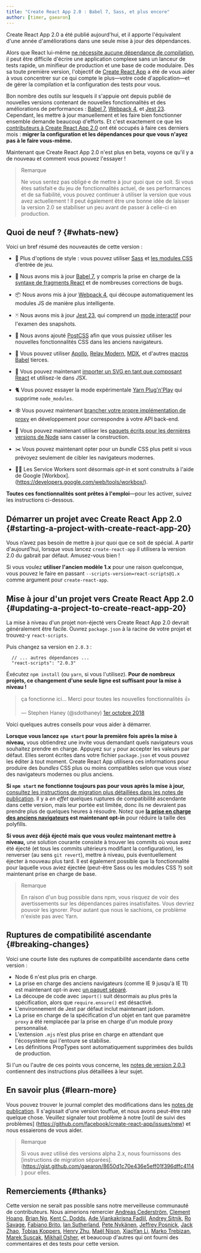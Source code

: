 ```yaml
---
title: "Create React App 2.0 : Babel 7, Sass, et plus encore"
author: [timer, gaearon]
---
```


Create React App 2.0 a été publié aujourd'hui, et il apporte l'équivalent d'une année d'améliorations dans une seule mise à jour des dépendances.

Alors que React lui-même [ne nécessite aucune dépendance de compilation](/docs/create-a-new-react-app.html), il peut être difficile d'écrire une application complexe sans un lanceur de tests rapide, un minifieur de production et une base de code modulaire. Dès sa toute première version, l'objectif de [Create React App](https://github.com/facebook/create-react-app) a été de vous aider à vous concentrer sur ce qui compte le plus—votre code d'application—et de gérer la compilation et la configuration des tests pour vous.

Bon nombre des outils sur lesquels il s'appuie ont depuis publié de nouvelles versions contenant de nouvelles fonctionnalités et des améliorations de performances : [Babel 7](https://babeljs.io/blog/2018/08/27/7.0.0), [Webpack 4](https://medium.com/webpack/webpack-4-released-today-6cdb994702d4), et [Jest 23](https://jestjs.io/blog/2018/05/29/jest-23-blazing-fast-delightful-testing.html). Cependant, les mettre à jour manuellement et les faire bien fonctionner ensemble demande beaucoup d'efforts. Et c'est exactement ce que les [contributeurs à Create React App 2.0](https://github.com/facebook/create-react-app/graphs/contributors) ont été occupés à faire ces derniers mois : **migrer la configuration et les dépendances pour que vous n'ayez pas à le faire vous-même.**

Maintenant que Create React App 2.0 n'est plus en beta, voyons ce qu'il y a de nouveau et comment vous pouvez l'essayer !

> Remarque
>
> Ne vous sentez pas obligé·e de mettre à jour quoi que ce soit. Si vous êtes satisfait·e du jeu de fonctionnalités actuel, de ses performances et de sa fiabilité, vous pouvez continuer à utiliser la version que vous avez actuellement ! Il peut également être une bonne idée de laisser la version 2.0 se stabiliser un peu avant de passer à celle-ci en production.

## Quoi de neuf ? {#whats-new}

Voici un bref résumé des nouveautés de cette version :

* 🎉 Plus d'options de style : vous pouvez utiliser [Sass](https://github.com/facebook/create-react-app/blob/master/packages/react-scripts/template/README.md#adding-a-sass-stylesheet) et [les modules CSS](https://github.com/facebook/create-react-app/blob/master/packages/react-scripts/template/README.md#adding-a-css-modules-stylesheet) d’entrée de jeu.
* 🐠 Nous avons mis à jour [Babel 7](https://babeljs.io/blog/2018/08/27/7.0.0), y compris la prise en charge de la [syntaxe de fragments React](/docs/fragments.html#short-syntax) et de nombreuses corrections de bugs.
* 📦 Nous avons mis à jour [Webpack 4](https://medium.com/webpack/webpack-4-released-today-6cdb994702d4), qui découpe automatiquement les modules JS de manière plus intelligente.
* 🃏 Nous avons mis à jour [Jest 23](https://jestjs.io/blog/2018/05/29/jest-23-blazing-fast-delightful-testing.html), qui comprend un [mode interactif](https://jestjs.io/blog/2018/05/29/jest-23-blazing-fast-delightful-testing#interactive-snapshot-mode) pour l'examen des snapshots.
* 💄 Nous avons ajouté [PostCSS](https://preset-env.cssdb.org/features#stage-3) afin que vous puissiez utiliser les nouvelles fonctionnalités CSS dans les anciens navigateurs.
* 💎 Vous pouvez utiliser [Apollo](https://github.com/leoasis/graphql-tag.macro#usage), [Relay Modern](https://github.com/facebook/relay/pull/2171#issuecomment-411459604), [MDX](https://github.com/facebook/create-react-app/issues/5149#issuecomment-425396995), et d'autres [macros Babel](https://babeljs.io/blog/2017/09/11/zero-config-with-babel-macros) tierces.
* 🌠 Vous pouvez maintenant [importer un SVG en tant que composant React](https://github.com/facebook/create-react-app/blob/master/packages/react-scripts/template/README.md#adding-svgs) et utilisez-le dans JSX.
* 🐈 Vous pouvez essayer la mode expérimentale [Yarn Plug'n'Play](https://github.com/yarnpkg/rfcs/pull/101) qui supprime `node_modules`.
* 🕸 Vous pouvez maintenant [brancher votre propre implémentation de proxy](https://github.com/facebook/create-react-app/blob/master/packages/react-scripts/template/README.md#configuring-the-proxy-manually) en développement pour correspondre à votre API back-end.

* 🚀 Vous pouvez maintenant utiliser les [paquets écrits pour les dernières versions de Node](https://github.com/sindresorhus/ama/issues/446#issuecomment-281014491) sans casser la construction.
* ✂️ Vous pouvez maintenant opter pour un *bundle* CSS plus petit si vous prévoyez seulement de cibler les navigateurs modernes.
* 👷‍♀️ Les Service Workers sont désormais *opt-in* et sont construits à l'aide de Google [Workbox].(https://developers.google.com/web/tools/workbox/).

**Toutes ces fonctionnalités sont prêtes à l'emploi**—pour les activer, suivez les instructions ci-dessous.

## Démarrer un projet avec Create React App 2.0 {#starting-a-project-with-create-react-app-20}

Vous n’avez pas besoin de mettre à jour quoi que ce soit de spécial. A partir d'aujourd'hui, lorsque vous lancez `create-react-app` il utilisera la version 2.0 du gabrait par défaut. Amusez-vous bien !

Si vous voulez **utiliser l'ancien modèle 1.x** pour une raison quelconque, vous pouvez le faire en passant `--scripts-version=react-scripts@1.x` comme argument pour `create-react-app`.

## Mise à jour d'un projet vers Create React App 2.0 {#updating-a-project-to-create-react-app-20}

La mise à niveau d'un projet non-éjecté vers Create React App 2.0 devrait généralement être facile. Ouvrez `package.json` à la racine de votre projet et trouvez-y `react-scripts`.

Puis changez sa version en `2.0.3` :


```js{2}
  // ... autres dépendances ...
  "react-scripts": "2.0.3"
```

Éxécutez `npm install` (ou `yarn`, si vous l'utilisez). **Pour de nombreux projets, ce changement d'une seule ligne est suffisant pour la mise à niveau !**

<blockquote class="twitter-tweet" data-conversation="none" data-dnt="true"><p lang="fr" dir="ltr">ça fonctionne ici… Merci pour toutes les nouvelles fonctionnalités 👍</p>&mdash; Stephen Haney (@sdothaney) <a href="https://twitter.com/sdothaney/status/1046822703116607490?ref_src=twsrc%5Etfw">1er octobre 2018</a></blockquote>

Voici quelques autres conseils pour vous aider à démarrer.

**Lorsque vous lancez `npm start` pour la première fois après la mise à niveau,** vous obtiendrez une invite vous demandant quels navigateurs vous souhaitez prendre en charge. Appuyez sur `y` pour accepter les valeurs par défaut. Elles seront écrites dans votre fichier `package.json` et vous pouvez les éditer à tout moment. Create React App utilisera ces informations pour produire des *bundles* CSS plus ou moins compatibles selon que vous visez des navigateurs modernes ou plus anciens.

**Si `npm start` ne fonctionne toujours pas pour vous après la mise à jour,** [consultez les instructions de migration plus détaillées dans les notes de publication](https://github.com/facebook/create-react-app/releases/tag/v2.0.3). Il y a *en effet* quelques ruptures de compatibilité ascendante dans cette version, mais leur portée est limitée, donc ils ne devraient pas prendre plus de quelques heures à résoudre. Notez que **[la prise en charge des anciens navigateurs](https://github.com/facebook/create-react-app/blob/master/packages/react-app-polyfill/README.md) est maintenant opt-in** pour réduire la taille des polyfills.

**Si vous avez déjà éjecté mais que vous voulez maintenant mettre à niveau,** une solution courante consiste à trouver les commits où vous avez été éjecté (et tous les commits ultérieurs modifiant la configuration), les renverser (au sens `git revert`), mettre à niveau, puis éventuellement éjecter à nouveau plus tard. Il est également possible que la fonctionnalité pour laquelle vous aviez éjectée (peut-être Sass ou les modules CSS ?) soit maintenant prise en charge de base.



> Remarque
>
> En raison d'un bug possible dans npm, vous risquez de voir des avertissements sur les dépendances paires insatisfaites. Vous devriez pouvoir les ignorer. Pour autant que nous le sachions, ce problème n'existe pas avec Yarn.

## Ruptures de compatibilité ascendante {#breaking-changes}

Voici une courte liste des ruptures de compatibilité ascendante dans cette version :

* Node 6 n'est plus pris en charge.
* La prise en charge des anciens navigateurs (comme IE 9 jusqu'à IE 11) est maintenant opt-in avec [un paquet séparé](https://github.com/facebook/create-react-app/tree/master/packages/react-app-polyfill).
* La découpe de code avec `import()` suit désormais au plus près la spécification, alors que `require.ensure()` est désactivé.
* L'environnement de Jest par défaut inclut maintenant jsdom.
* La prise en charge de la spécification d'un objet en tant que paramètre `proxy` a été remplacée par la prise en charge d'un module proxy personnalisé.
* L'extension `.mjs` n’est plus prise en charge en attendant que l'écosystème qui l'entoure se stabilise.
* Les définitions PropTypes sont automatiquement supprimées des builds de production.

Si l'un ou l'autre de ces points vous concerne, les [notes de version 2.0.3](https://github.com/facebook/create-react-app/releases/tag/v2.0.3) contiennent des instructions plus détaillées à leur sujet.

## En savoir plus {#learn-more}

Vous pouvez trouver le journal complet des modifications dans les [notes de publication](https://github.com/facebook/create-react-app/releases/tag/v2.0.3). Il s'agissait d'une version touffue, et nous avons peut-être raté quelque chose. Veuillez signaler tout problème à notre [outil de suivi des problèmes] (https://github.com/facebook/create-react-app/issues/new) et nous essaierons de vous aider.

> Remarque
>
> Si vous avez utilisé des versions alpha 2.x, nous fournissons des [instructions de migration séparées].(https://gist.github.com/gaearon/8650d1c70e436e5eff01f396dffc4114) pour elles.

## Remerciements {#thanks}

Cette version ne serait pas possible sans notre merveilleuse communauté de contributeurs. Nous aimerions remercier [Andreas Cederström](https://github.com/andriijas), [Clement Hoang](https://github.com/clemmy), [Brian Ng](https://github.com/existentialism), [Kent C. Dodds](https://github.com/kentcdodds), [Ade Viankakrisna Fadlil](https://github.com/viankakrisna), [Andrey Sitnik](https://github.com/ai), [Ro Savage](https://github.com/ro-savage), [Fabiano Brito](https://github.com/Fabianopb), [Ian Sutherland](https://github.com/iansu), [Pete Nykänen](https://github.com/petetnt), [Jeffrey Posnick](https://github.com/jeffposnick), [Jack Zhao](https://github.com/bugzpodder), [Tobias Koppers](https://github.com/sokra), [Henry Zhu](https://github.com/hzoo), [Maël Nison](https://github.com/arcanis), [XiaoYan Li](https://github.com/lixiaoyan), [Marko Trebizan](https://github.com/themre), [Marek Suscak](https://github.com/mareksuscak), [Mikhail Osher](https://github.com/miraage), et beaucoup d'autres qui ont fourni des commentaires et des tests pour cette version.
